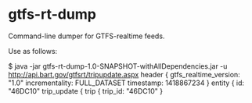 gtfs-rt-dump
============

Command-line dumper for GTFS-realtime feeds.

Use as follows:

$ java -jar gtfs-rt-dump-1.0-SNAPSHOT-withAllDependencies.jar -u http://api.bart.gov/gtfsrt/tripupdate.aspx
header {
  gtfs_realtime_version: "1.0"
  incrementality: FULL_DATASET
  timestamp: 1418867234
}
entity {
  id: "46DC10"
  trip_update {
    trip {
      trip_id: "46DC10"
    }

